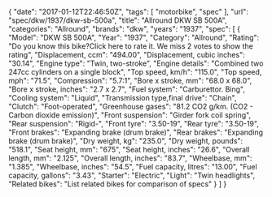 {
    "date": "2017-01-12T22:46:50Z",
    "tags": [
        "motorbike",
        "spec"
    ],
    "url": "spec\/dkw\/1937\/dkw-sb-500a",
    "title": "Allround DKW SB 500A",
    "categories": "Allround",
    "brands": "dkw",
    "years": "1937",
    "spec": [
        {
            "Model": "DKW SB 500A",
            "Year": "1937",
            "Category": "Allround",
            "Rating": "Do you know this bike?Click here to rate it. We miss 2 votes to show the rating",
            "Displacement, ccm": "494.00",
            "Displacement, cubic inches": "30.14",
            "Engine type": "Twin, two-stroke",
            "Engine details": "Combined two 247cc cylinders on a single block",
            "Top speed, km\/h": "115.0",
            "Top speed, mph": "71.5",
            "Compression": "5.7:1",
            "Bore x stroke, mm": "68.0 x 68.0",
            "Bore x stroke, inches": "2.7 x 2.7",
            "Fuel system": "Carburettor. Bing",
            "Cooling system": "Liquid",
            "Transmission type,final drive": "Chain",
            "Clutch": "Foot-operated",
            "Greenhouse gases": "81.2 CO2 g\/km. (CO2 - Carbon dioxide emission)",
            "Front suspension": "Girder fork coil spring",
            "Rear suspension": "Rigid-",
            "Front tyre": "3.50-19",
            "Rear tyre": "3.50-19",
            "Front brakes": "Expanding brake (drum brake)",
            "Rear brakes": "Expanding brake (drum brake)",
            "Dry weight, kg": "235.0",
            "Dry weight, pounds": "518.1",
            "Seat height, mm": "675",
            "Seat height, inches": "26.6",
            "Overall length, mm": "2.125",
            "Overall length, inches": "83.7",
            "Wheelbase, mm": "1.385",
            "Wheelbase, inches": "54.5",
            "Fuel capacity, litres": "13.00",
            "Fuel capacity, gallons": "3.43",
            "Starter": "Electric",
            "Light": "Twin headlights",
            "Related bikes": "List related bikes for comparison of specs"
        }
    ]
}